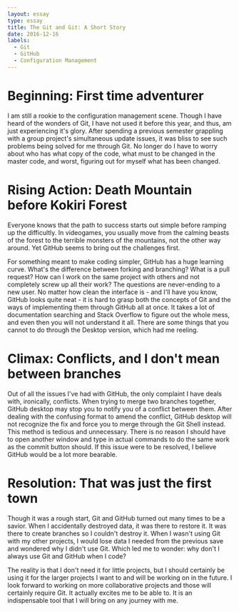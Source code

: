```yaml
---
layout: essay
type: essay
title: The Git and Git: A Short Story
date: 2016-12-16
labels:
  - Git
  - GitHub
  - Configuration Management
---
```


# Beginning: First time adventurer

I am still a rookie to the configuration management scene. Though I have heard of the wonders of Git, I have not used it before this year, and thus, am just experiencing it's glory. After spending a previous semester grappling with a group project's simultaneous update issues, it was bliss to see such problems being solved for me through Git. No longer do I have to worry about who has what copy of the code, what must to be changed in the master code, and worst, figuring out for myself what has been changed.

# Rising Action: Death Mountain before Kokiri Forest

Everyone knows that the path to success starts out simple before ramping up the difficultly. In videogames, you usually move from the calming beasts of the forest to the terrible monsters of the mountains, not the other way around. Yet GitHub seems to bring out the challenges first.

For something meant to make coding simpler, GitHub has a huge learning curve. What's the difference between forking and branching? What is a pull request? How can I work on the same project with others and not completely screw up all their work? The questions are never-ending to a new user. No matter how clean the interface is - and I'll have you know, GitHub looks quite neat - it is hard to grasp both the concepts of Git and the ways of implementing them through GitHub all at once. It takes a lot of documentation searching and Stack Overflow to figure out the whole mess, and even then you will not understand it all. There are some things that you cannot to do through the Desktop version, which had me reeling.

# Climax: Conflicts, and I don't mean between branches
Out of all the issues I've had with GitHub, the only complaint I have deals with, ironically, conflicts. When trying to merge two branches together, GitHub desktop may stop you to notify you of a conflict between them. After dealing with the confusing format to amend the conflict, GitHub desktop will not recognize the fix and force you to merge through the Git Shell instead. This method is tedious and unnecessary. There is no reason I should have to open another window and type in actual commands to do the same work as the commit button should. If this issue were to be resolved, I believe GitHub would be a lot more bearable.

# Resolution: That was just the first town
Though it was a rough start, Git and GitHub turned out many times to be a savior. When I accidentally destroyed data, it was there to restore it. It was there to create branches so I couldn't destroy it. When I wasn't using Git with my other projects, I would lose data I needed from the previous save and wondered why I didn't use Git. Which led me to wonder: why don't I always use Git and GitHub when I code?

The reality is that I don't need it for little projects, but I should certainly be using it for the larger projects I want to and will be working on in the future. I look forward to working on more collaborative projects and those will certainly require Git. It actually excites me to be able to. It is an indispensable tool that I will bring on any journey with me.